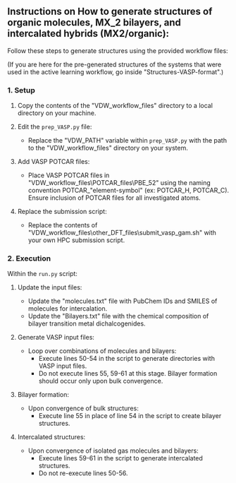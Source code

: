 ## Instructions on How to generate structures of organic molecules, MX_2 bilayers, and intercalated hybrids (MX2/organic):

Follow these steps to generate structures using the provided workflow files:

(If you are here for the pre-generated structures of the systems that were used in the active learning workflow, go inside "Structures-VASP-format".)

### 1. Setup
1. Copy the contents of the "VDW_workflow_files" directory to a local directory on your machine.

2. Edit the `prep_VASP.py` file:
   - Replace the "VDW_PATH" variable within `prep_VASP.py` with the path to the "VDW_workflow_files" directory on your system.

3. Add VASP POTCAR files:
   - Place VASP POTCAR files in "VDW_workflow_files\POTCAR_files\PBE_52" using the naming convention POTCAR_"element-symbol" (ex: POTCAR_H, POTCAR_C). Ensure inclusion of POTCAR files for all investigated atoms.

4. Replace the submission script:
   - Replace the contents of "VDW_workflow_files\other_DFT_files\submit_vasp_gam.sh" with your own HPC submission script.

### 2. Execution
Within the `run.py` script:

1. Update the input files:
   - Update the "molecules.txt" file with PubChem IDs and SMILES of molecules for intercalation.
   - Update the "Bilayers.txt" file with the chemical composition of bilayer transition metal dichalcogenides.

2. Generate VASP input files:
   - Loop over combinations of molecules and bilayers:
     - Execute lines 50-54 in the script to generate directories with VASP input files.
     - Do not execute lines 55, 59-61 at this stage. Bilayer formation should occur only upon bulk convergence.

3. Bilayer formation:
   - Upon convergence of bulk structures:
     - Execute line 55 in place of line 54 in the script to create bilayer structures.

4. Intercalated structures:
   - Upon convergence of isolated gas molecules and bilayers:
     - Execute lines 59-61 in the script to generate intercalated structures.
     - Do not re-execute lines 50-56.


